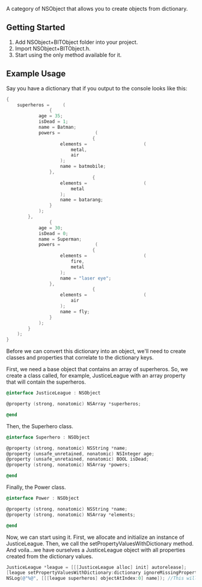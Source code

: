 A category of NSObject that allows you to create objects from dictionary.

## Getting Started

1. Add NSObject+BITObject folder into your project.
2. Import NSObject+BITObject.h.
3. Start using the only method available for it.

## Example Usage

Say you have a dictionary that if you output to the console looks like this:

``` objective-c
{
    superheros =     (
                {
            age = 35;
            isDead = 1;
            name = Batman;
            powers =             (
                                {
                    elements =                     (
                        metal,
                        air
                    );
                    name = batmobile;
                },
                                {
                    elements =                     (
                        metal
                    );
                    name = batarang;
                }
            );
        },
                {
            age = 30;
            isDead = 0;
            name = Superman;
            powers =             (
                                {
                    elements =                     (
                        fire,
                        metal
                    );
                    name = "laser eye";
                },
                                {
                    elements =                     (
                        air
                    );
                    name = fly;
                }
            );
        }
    );
}
```

Before we can convert this dictionary into an object, we'll need to create classes and properties that correlate to the dictionary keys.

First, we need a base object that contains an array of superheros. So, we create a class called, for example,  JusticeLeague with an array property that will contain the superheros.

``` objective-c
@interface JusticeLeague : NSObject

@property (strong, nonatomic) NSArray *superheros;

@end
```

Then, the Superhero class.

``` objective-c
@interface Superhero : NSObject

@property (strong, nonatomic) NSString *name;
@property (unsafe_unretained, nonatomic) NSInteger age;
@property (unsafe_unretained, nonatomic) BOOL isDead;
@property (strong, nonatomic) NSArray *powers;

@end
```

Finally, the Power class.

``` objective-c
@interface Power : NSObject

@property (strong, nonatomic) NSString *name;
@property (strong, nonatomic) NSArray *elements;

@end
```

Now, we can start using it. First, we allocate and initialize an instance of JusticeLeague. Then, we call the setPropertyValuesWithDictionary method. And voila...we have ourselves a JusticeLeague object with all properties created from the dictionary values.

``` objective-c
JusticeLeague *league = [[[JusticeLeague alloc] init] autorelease];
[league setPropertyValuesWithDictionary:dictionary ignoreMissingPropertyNames:YES];
NSLog(@"%@", [[[league superheros] objectAtIndex:0] name]);	//This will be "Batman"
```
